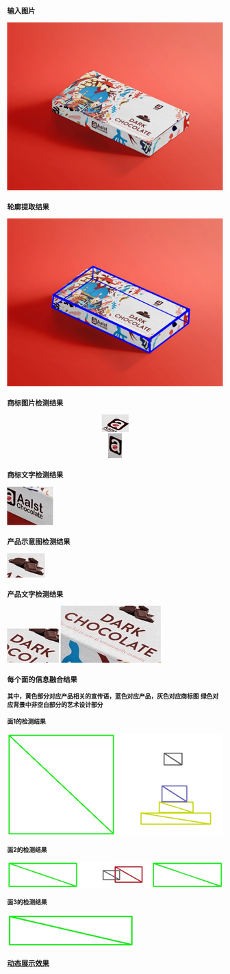 ### 输入图片

<div align=center><img src="1.jpeg" ></div>

### 轮廓提取结果
<div align=center><img src="edges.jpg" ></div>


### 商标图片检测结果

<div align=center><img src="logo_0.jpg" ></div>
<div align=center><img src="logo_1.jpg" ></div>

  
### 商标文字检测结果
![avatar](Aalst.jpg)
  
### 产品示意图检测结果
![avatar](content.jpg)
  
### 产品文字检测结果
![avatar](DARK.jpg)
![avatar](CHOCOLATE.jpg)


  
  

### 每个面的信息融合结果
  
**其中，黄色部分对应产品相关的宣传语，蓝色对应产品，灰色对应商标图**
**绿色对应背景中非空白部分的艺术设计部分**

#### 面1的检测结果
![avatar](region0.jpg)

#### 面2的检测结果
![avatar](region1.jpg)

#### 面3的检测结果
![avatar](region2.jpg)



### [动态展示效果](https://foreverruri.github.io/zihui_dynamic_display/)

